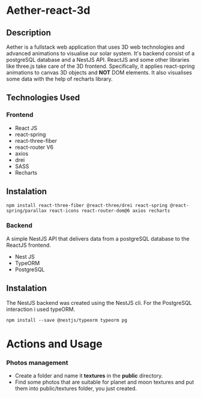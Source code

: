 # Aether-react-3d

## Description<br>

Aether is a fullstack web application that uses 3D web technologies and advanced animations to visualise our solar system. It's backend
consist of a postgreSQL database and a NestJS API. ReactJS and some other libraries like three.js take care of the 3D frontend. Specifically, it applies react-spring animations to canvas 3D objects and **NOT** DOM elements. It also visualises some data with the help of recharts library.

## Technologies Used<br>

### Frontend<br>

* React JS
* react-spring
* react-three-fiber
* react-router V6
* axios
* drei
* SASS
* Recharts

## Instalation<br>

```
npm install react-three-fiber @react-three/drei react-spring @react-spring/parallax react-icons react-router-dom@6 axios recharts

```


### Backend<br>

A simple NestJS API that delivers data from a postgreSQL database to the ReactJS frontend.

* Nest JS
* TypeORM
* PostgreSQL

## Instalation<br>
The NestJS backend was created using the NestJS cli. For the PostgreSQL interaction i used typeORM.

```
npm install --save @nestjs/typeorm typeorm pg

```


# Actions and Usage<br>

### Photos management
* Create a folder and name it **textures** in the **public** directory.<br>
* Find some photos that are suitable for planet and moon textures and put them into public/textures folder, you just created.<br>





